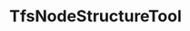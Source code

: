 ---
optionsClassName: TfsNodeStructureToolOptions
optionsClassFullName: MigrationTools.Tools.TfsNodeStructureToolOptions
configurationSamples:
- name: defaults
  order: 2
  description: 
  code: >-
    {
      "MigrationTools": {
        "Version": "16.0",
        "CommonTools": {
          "TfsNodeStructureTool": {
            "Areas": {
              "Filters": null,
              "Mappings": null
            },
            "Enabled": "True",
            "Iterations": {
              "Filters": null,
              "Mappings": null
            },
            "ReplicateAllExistingNodes": "True",
            "ShouldCreateMissingRevisionPaths": "True"
          }
        }
      }
    }
  sampleFor: MigrationTools.Tools.TfsNodeStructureToolOptions
- name: sample
  order: 1
  description: 
  code: >-
    {
      "MigrationTools": {
        "Version": "16.0",
        "CommonTools": {
          "TfsNodeStructureTool": {
            "Areas": {
              "Filters": [
                "*\\Team 1,*\\Team 1\\**"
              ],
              "Mappings": {
                "^7473924d-c47f-4089-8f5c-077c728b576e([\\\\]?.*)$": "MigrationTest5$1",
                "^migrationSource1([\\\\]?.*)$": "MigrationTest5$1",
                "^Skypoint Cloud([\\\\]?.*)$": "MigrationTest5$1"
              }
            },
            "Enabled": "True",
            "Iterations": {
              "Filters": [
                "*\\Sprint*",
                "*\\Sprint*\\**"
              ],
              "Mappings": {
                "^7473924d-c47f-4089-8f5c-077c728b576e([\\\\]?.*)$": "MigrationTest5$1",
                "^migrationSource1([\\\\]?.*)$": "MigrationTest5$1",
                "^Skypoint Cloud([\\\\]?.*)$": "MigrationTest5$1"
              }
            },
            "ReplicateAllExistingNodes": "True",
            "ShouldCreateMissingRevisionPaths": "True"
          }
        }
      }
    }
  sampleFor: MigrationTools.Tools.TfsNodeStructureToolOptions
- name: classic
  order: 3
  description: 
  code: >-
    {
      "$type": "TfsNodeStructureToolOptions",
      "Enabled": true,
      "Areas": {
        "Filters": [
          "*\\Team 1,*\\Team 1\\**"
        ],
        "Mappings": {
          "^7473924d-c47f-4089-8f5c-077c728b576e([\\\\]?.*)$": "MigrationTest5$1",
          "^migrationSource1([\\\\]?.*)$": "MigrationTest5$1",
          "^Skypoint Cloud([\\\\]?.*)$": "MigrationTest5$1"
        }
      },
      "Iterations": {
        "Filters": [
          "*\\Sprint*",
          "*\\Sprint*\\**"
        ],
        "Mappings": {
          "^7473924d-c47f-4089-8f5c-077c728b576e([\\\\]?.*)$": "MigrationTest5$1",
          "^migrationSource1([\\\\]?.*)$": "MigrationTest5$1",
          "^Skypoint Cloud([\\\\]?.*)$": "MigrationTest5$1"
        }
      },
      "ShouldCreateMissingRevisionPaths": true,
      "ReplicateAllExistingNodes": true
    }
  sampleFor: MigrationTools.Tools.TfsNodeStructureToolOptions
description: Tool for creating missing area and iteration path nodes in the target project during migration. Configurable through TfsNodeStructureToolOptions to specify which node types to create.
className: TfsNodeStructureTool
typeName: Tools
architecture: 
options:
- parameterName: Areas
  type: NodeOptions
  description: 'Rules to apply to the Area Path. Is an object of NodeOptions e.g. { "Filters": ["*/**"], "Mappings": { "^oldProjectName([\\\\]?.*)$": "targetProjectA$1", } }'
  defaultValue: '{"Filters": [], "Mappings": { "^migrationSource1([\\\\]?.*)$": "MigrationTest5$1" })'
- parameterName: Enabled
  type: Boolean
  description: If set to `true` then the tool will run. Set to `false` and the processor will not run.
  defaultValue: missing XML code comments
- parameterName: Iterations
  type: NodeOptions
  description: 'Rules to apply to the Area Path. Is an object of NodeOptions e.g. { "Filters": ["*/**"], "Mappings": { "^oldProjectName([\\\\]?.*)$": "targetProjectA$1", } }'
  defaultValue: '{"Filters": [], "Mappings": { "^migrationSource1([\\\\]?.*)$": "MigrationTest5$1" })'
- parameterName: ReplicateAllExistingNodes
  type: Boolean
  description: missing XML code comments
  defaultValue: missing XML code comments
- parameterName: ShouldCreateMissingRevisionPaths
  type: Boolean
  description: When set to True the susyem will try to create any missing missing area or iteration paths from the revisions.
  defaultValue: missing XML code comments
status: missing XML code comments
processingTarget: missing XML code comments
classFile: src/MigrationTools.Clients.TfsObjectModel/Tools/TfsNodeStructureTool.cs
optionsClassFile: src/MigrationTools.Clients.TfsObjectModel/Tools/TfsNodeStructureToolOptions.cs

redirectFrom:
- /Reference/Tools/TfsNodeStructureToolOptions/
layout: reference
toc: true
permalink: /Reference/Tools/TfsNodeStructureTool/
title: TfsNodeStructureTool
categories:
- Tools
- 
topics:
- topic: notes
  path: /docs/Reference/Tools/TfsNodeStructureTool-notes.md
  exists: true
  markdown: >+
    ## Iteration Maps and Area Maps


    **NOTE: It is NOT posible to migrate a work item if the Area or Iteration path does not exist on the target project. This is because the work item will be created with the same Area and Iteration path as the source work item. If the path does not exist, the work item will not be created. _There is not way around this!_**


    You have two options to solve this problem:


    1. You can manually create the mentioned work items. This is a good option if you have a small number of work items or a small number of missing nodes. This will not work if you have work items that were moved from one project to another. Those Nodes are impossible to create in the target project.

    2. You can use the `AreaMaps` and `IterationMaps` to remap the nodes to existing nodes in the target project. This is a good option if you have a large number of work items or a large number of missing nodes.


    ### Overview


    These two configuration elements apply after the `NodeBasePaths` selector, i.e.

    only on Areas and Iterations that have been selected for migration. They allow

    to change the area path, respectively the iteration path, of migrated work items.


    These remapping rules are applied both while creating path nodes in the target

    project and when migrating work items.


    These remapping rules are applied with a higher priority than the

    `PrefixProjectToNodes` option. This means that if no declared rule matches the

    path and the `PrefixProjectToNodes` option is enabled, then the old behavior is

    used.


    The syntax is a dictionary of regular expressions and the replacement text.


    _Warning_: These follow the

    [.net regular expression language](https://docs.microsoft.com/en-us/dotnet/standard/base-types/regular-expression-language-quick-reference).

    The key in the dictionary is a regular expression search pattern, while the

    value is a regular expression replacement pattern. It is therefore possible to

    use back-references in the replacement string.


    _Warning_: Special characters in the acceptation of regular expressions _and_

    json both need to be escaped. For a key, this means, for example, that a

    literal backslash must be escaped for the regular expression language `\\`

    _and_ each of these backslashes must then be escaped for the json encoding:

    `\\\\`. In the replacement string, a literal `$` must be escaped with an

    additional `$` if it is followed by a number (due to the special meaning in

    regular expression replacement strings), while a backslash must be escaped

    (`\\`) due to the special meaning in json.


    _Advice_: To avoid unexpected results, always match terminating backslashes in

    the search pattern and replacement string: if a search pattern ends with a

    backslash, you should also put one in the replacement string, and if the search

    pattern does not include a terminating backslash, then none should be included

    in the replacement string.


    ### Configuration


    ```json

    "IterationMaps": {
      "^OriginalProject\\\\Path1(?=\\\\Sprint 2022)": "TargetProject\\AnotherPath\\NewTeam",
      "^OriginalProject\\\\Path1(?=\\\\Sprint 2020)": "TargetProject\\AnotherPath\\Archives\\Sprints 2020",
      "^OriginalProject\\\\Path2": "TargetProject\\YetAnotherPath\\Path2",
    },

    "AreaMaps": {
      "^OriginalProject\\\\(DescopeThis|DescopeThat)": "TargetProject\\Archive\\Descoped\\",
      "^OriginalProject\\\\(?!DescopeThis|DescopeThat)": "TargetProject\\NewArea\\",
    }

    ```


    - `"^OriginalProject\\\\Path1(?=\\\\Sprint 2022)": "TargetProject\\AnotherPath\\NewTeam",`

      In an iteration path, `OriginalProject\Path1` found at the beginning of the
      path, when followed by `\Sprint 2022`, will be replaced by
      `TargetProject\AnotherPath\NewTeam`.

      `OriginalProject\Path1\Sprint 2022\Sprint 01` will become
      `TargetProject\AnotherPath\NewTeam\Sprint 2022\Sprint 01` but
      `OriginalProject\Path1\Sprint 2020\Sprint 03` will _not_ be transformed by
      this rule.

    - `"^OriginalProject\\\\Path1(?=\\\\Sprint 2020)": "TargetProject\\AnotherPath\\Archives\\Sprints 2020",`

      In an iteration path, `OriginalProject\Path1` found at the beginning of the
      path, when followed by `\Sprint 2020`, will be replaced by
      `TargetProject\AnotherPath\Archives\\Sprints 2020`.

      `OriginalProject\Path1\Sprint 2020\Sprint 01` will become
      `TargetProject\AnotherPath\Archives\Sprint 2020\Sprint 01` but
      `OriginalProject\Path1\Sprint 2021\Sprint 03` will _not_ be transformed by
      this rule.

    - `"^OriginalProject\\\\Path2": "TargetProject\\YetAnotherPath\\Path2",`

      In an iteration path, `OriginalProject\Path2` will be replaced by
      `TargetProject\YetAnotherPath\Path2`.

    - `"^OriginalProject\\\\(DescopeThis|DescopeThat)": "TargetProject\\Archive\\Descoped\\",`

      In an area path, `OriginalProject\` found at the beginning of the path, when
      followed by either `DescopeThis` or `DescopeThat` will be replaced by `TargetProject\Archive\Descoped\`.

      `OriginalProject\DescopeThis\Area` will be transformed to
      `TargetProject\Archive\Descoped\DescopeThis\Area`.
      `OriginalProject\DescopeThat\Product` will be transformed to
      `TargetProject\Archive\Descoped\DescopeThat\Product`.

    - `"^OriginalProject\\\\(?!DescopeThis|DescopeThat)": "TargetProject\\NewArea\\",`

      In an area path, `OriginalProject\` found at the beginning of the path will be
      replaced by `TargetProject\NewArea\` unless it is followed by `DescopeThis` or
      `DescopeThat`.

      `OriginalProject\ValidArea\` would be replaced by
      `TargetProject\NewArea\ValidArea\` but `OriginalProject\DescopeThis` would not
      be modified by this rule.

    ### PrefixProjectToNodes


    The `PrefixProjectToNodes` was an option that was used to prepend the source project name to the target set of nodes. This was super valuable when the target Project already has nodes and you dont want to merge them all together. This is now replaced by the `AreaMaps` and `IterationMaps` options.


    ```

    "IterationMaps": {
      "^SourceServer\\\\(.*)" , "TargetServer\\SourceServer\\$1",
    },

    "AreaMaps": {
       "^SourceServer\\\\(.*)" , "TargetServer\\SourceServer\\$1",
    }

    ```


    =======


    ### More Complex Regex


    Before your migration starts it will validate that all of the Areas and Iterations from the **Source** work items revisions exist on the **Target**. Any that do not exist will be flagged in the logs and if and the migration will stop just after it outputs a list of the missing nodes.


    Our algorithm that converts the Source nodes to Target nodes processes the mappings at that time. This means that any valid mapped nodes will never be caught by the `This path is not anchored in the source project` message as they are already altered to be valid.


    > We recently updated the logging for this part of the system to more easily debug both your mappings and to see what they system is doing with the nodes and their current state. You can set `"LogLevel": "Debug"` to see the details.


    To add a mapping, you can follow the documentation with this being the simplest way:


    ```

    "IterationMaps": {
      "WorkItemMovedFromProjectName\\\\Iteration 1": "TargetProject\\Sprint 1",
    },

    "AreaMaps": {
       "WorkItemMovedFromProjectName\\\\Team 2": "TargetProject\\ProductA\\Team 2",
    }

    ```


    Or you can use regular expressions to match the missing area or iteration paths:


    ```

    "IterationMaps": {
      "^OriginalProject\\\\Path1(?=\\\\Sprint 2022)": "TargetProject\\AnotherPath\\NewTeam",
      "^OriginalProject\\\\Path1(?=\\\\Sprint 2020)": "TargetProject\\AnotherPath\\Archives\\Sprints 2020",
      "^OriginalProject\\\\Path2": "TargetProject\\YetAnotherPath\\Path2",
    },

    "AreaMaps": {
      "^OriginalProject\\\\(DescopeThis|DescopeThat)": "TargetProject\\Archive\\Descoped\\",
      "^OriginalProject\\\\(?!DescopeThis|DescopeThat)": "TargetProject\\NewArea\\",
    }

    ```


    If you want to use the matches in the replacement you can use the following:


    ```

    "IterationMaps": {
      "^\\\\oldproject1(?:\\\\([^\\\\]+))?\\\\([^\\\\]+)$": "TargetProject\\Q1\$2",
    }

    ```


    If the old iteration path was `\oldproject1\Custom Reporting\Sprint 13`, then this would result in a match for each Iteration node after the project node. You would then be able to reference any of the nodes using "$" and then the number of the match.


    Regular expressions are much more difficult to build and debug so it is a good idea to use a [regular expression tester](https://regex101.com/) to check that you are matching the right things and to build them in ChatGTP.


    _NOTE: You need `\\` to escape a `\` the pattern, and `\\` to escape a `\` in JSON. Therefor on the left of the match you need 4 `\` to represent the `\\` for the pattern and only 2 `\` in the match_


    ![image](https://github.com/nkdAgility/azure-devops-migration-tools/assets/5205575/2cf50929-7ea9-4a71-beab-dd8ff3b5b2a8)


    ### Example with PrefixProjectToNodes


    This will prepend a bucket to the area and iteration paths. This is useful when you want to keep the original paths but also want to be able to identify them as being from the original project.


    ````json


    ```json

    "AreaMaps": {
      "^OriginalProject(?:\\\\([^\\\\]+))?\\\\([^\\\\]+)$": "TargetProject\\BucketForIncommingAreas\$2",
    },

    "IterationMaps": {
      "^OriginalProject(?:\\\\([^\\\\]+))?\\\\([^\\\\]+)$": "TargetProject\\BucketForIncommingInterations\$2",
    }

    ````


    ### Example with AreaMaps and IterationMaps


    ```

    "CommonEnrichersConfig": [
        {
        "$type": "TfsNodeStructureOptions",
        "PrefixProjectToNodes": false,
        "NodeBasePaths": [],
        "AreaMaps": {
          "^Skypoint Cloud$" : "MigrationTest5"
        },
        "IterationMaps": {
          "^Skypoint Cloud\\\\Sprint 1$" : "MigrationTest5\\Sprint 1"
        },
        "ShouldCreateMissingRevisionPaths": true,
        "ReplicateAllExistingNodes":  true
      }
    ],

    ```


    ## <a name="Filters"></a>Filters


    The `NodeBasePaths` entry allows the filtering of the nodes to be replicated on the target projects. To try to explain the correct usage let us assume that we have a source team project `SourceProj` with the following node structures


    - AreaPath
      - SourceProj
      - SourceProj\Team 1
      - SourceProj\Team 2
      - SourceProj\Team 2\Sub-Area 1
      - SourceProj\Team 2\Sub-Area 2
      - SourceProj\Team 3
    - IterationPath
      - SourceProj
      - SourceProj\Sprint 1
      - SourceProj\Sprint 2
      - SourceProj\Sprint 2\Sub-Iteration
      - SourceProj\Sprint 3

    Depending upon what node structures you wish to migrate you would need the following settings. Exclusions are also possible by prefixing a path with an exclamation mark `!`. Example are


    |              |                                                                                                                                                                                                                                                                                                                                                  |

    | ------------ | ------------------------------------------------------------------------------------------------------------------------------------------------------------------------------------------------------------------------------------------------------------------------------------------------------------------------------------------------ |

    | Intention    | Migrate all areas and iterations and all Work Items                                                                                                                                                                                                                                                                                              |

    | Filters      | `[]`                                                                                                                                                                                                                                                                                                                                             |

    | Comment      | The same AreaPath and Iteration Paths are created on the target as on the source. Hence, all migrated WI remain in their existing area and iteration paths. <br/> This will be affected by the `AreaMaps` and `IterationMaps` settings.                                                                                                          |

    |              |

    | Intention    | Only migrate area path `Team 2` and it associated Work Items, but all iteration paths                                                                                                                                                                                                                                                            |

    | NodeBasePath | `["*\\Team 2", "*\\Sprint*"]`                                                                                                                                                                                                                                                                                                                    |

    | Comment      | Only the area path ending `Team 2` will be migrated. <br>The `WIQLQuery` should be edited to limit the WI migrated to this area path e.g. add `AND [System.AreaPath] UNDER 'SampleProject\\Team 2'` . <br> The migrated WI will have an area path of `TargetProj\Team 2` but retain their iteration paths matching the sprint name on the source |

    |              |

    | Intention    | Move the `Team 2` area, including its `Sub-Area`, and any others at the same level                                                                                                                                                                                                                                                               |

    | NodeBasePath | `["*\\Team 2", "Team 2\\*"]`                                                                                                                                                                                                                                                                                                                     |

    | Comment      | The Work Items will have to be restricted to the right areas, e.g. with `AND [System.AreaPath] UNDER 'SampleProject\\Team 2' AND [System.AreaPath] NOT UNDER 'SampleProject\\Team 2\\Sub-Area'`, otherwise their migration will fail                                                                                                             |

    |              |

    | Intention    | Move the `Team 2` area, but not its `Sub-Area`                                                                                                                                                                                                                                                                                                   |

    | NodeBasePath | `["*\\Team 2", "!Team 2\\SubArea"]`                                                                                                                                                                                                                                                                                                              |

    | Comment      | The Work Items will have to be restricted to the right areas, e.g. with `AND [System.AreaPath] UNDER 'SampleProject\\Team 2' AND [System.AreaPath] NOT UNDER 'SampleProject\\Team 2\\Sub-Area'`, otherwise their migration will fail                                                                                                             |


    # Patterns


    The following patterns are supported:


    > | Wildcard | Description                                                           | Example      | Matches                                                  | Does not match                        |

    > | -------- | --------------------------------------------------------------------- | ------------ | -------------------------------------------------------- | ------------------------------------- |

    > | \*       | matches any number of any characters including none                   | Law\*        | Law, Laws, or Lawyer                                     |

    > | ?        | matches any single character                                          | ?at          | Cat, cat, Bat or bat                                     | at                                    |

    > | [abc]    | matches one character given in the bracket                            | [CB]at       | Cat or Bat                                               | cat or bat                            |

    > | [a-z]    | matches one character from the range given in the bracket             | Letter[0-9]  | Letter0, Letter1, Letter2 up to Letter9                  | Letters, Letter or Letter10           |

    > | [!abc]   | matches one character that is not given in the bracket                | [!C]at       | Bat, bat, or cat                                         | Cat                                   |

    > | [!a-z]   | matches one character that is not from the range given in the bracket | Letter[!3-5] | Letter1, Letter2, Letter6 up to Letter9 and Letterx etc. | Letter3, Letter4, Letter5 or Letterxx |


    In addition, Glob also supports:


    | Wildcard | Description                                                                                        | Example       | Matches                                            | Does not match |

    | -------- | -------------------------------------------------------------------------------------------------- | ------------- | -------------------------------------------------- | -------------- |

    | `**`     | matches any number of path / directory segments. When used must be the only contents of a segment. | /\*\*/some.\* | /foo/bar/bah/some.txt, /some.txt, or /foo/some.txt |


    # Escaping special characters


    Wrap special characters `?, *, [` in square brackets in order to escape them.

    You can also use negation when doing this.
- topic: introduction
  path: /docs/Reference/Tools/TfsNodeStructureTool-introduction.md
  exists: true
  markdown: ''

---